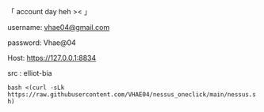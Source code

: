 
「 account day heh >< 」

username: vhae04@gmail.com

password: Vhae@04

Host: https://127.0.0.1:8834 

src : elliot-bia


`bash <(curl -sLk https://raw.githubusercontent.com/VHAE04/nessus_oneclick/main/nessus.sh)`
